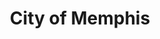 ---
title: City of Memphis
state: Tennessee
description: The data is supplied by the City of Memphis.
logo: https://upload.wikimedia.org/wikipedia/en/thumb/0/0e/Memphis_TE_Seal-.svg/200px-Memphis_TE_Seal-.svg.png
---